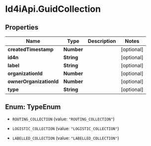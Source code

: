 # Id4iApi.GuidCollection

## Properties
Name | Type | Description | Notes
------------ | ------------- | ------------- | -------------
**createdTimestamp** | **Number** |  | [optional] 
**id4n** | **String** |  | [optional] 
**label** | **String** |  | [optional] 
**organizationId** | **Number** |  | [optional] 
**ownerOrganizationId** | **Number** |  | [optional] 
**type** | **String** |  | [optional] 


<a name="TypeEnum"></a>
## Enum: TypeEnum


* `ROUTING_COLLECTION` (value: `"ROUTING_COLLECTION"`)

* `LOGISTIC_COLLECTION` (value: `"LOGISTIC_COLLECTION"`)

* `LABELLED_COLLECTION` (value: `"LABELLED_COLLECTION"`)




